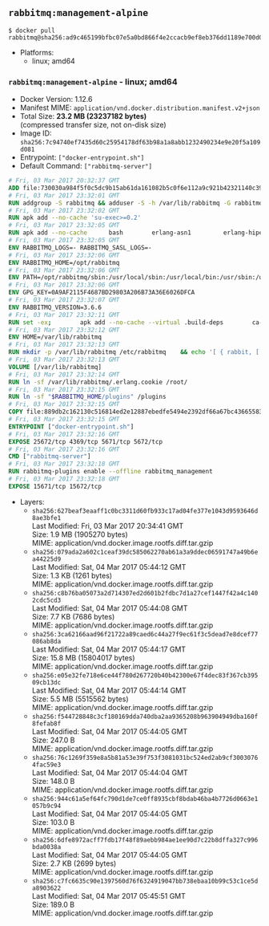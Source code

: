 ## `rabbitmq:management-alpine`

```console
$ docker pull rabbitmq@sha256:ad9c465199bfbc07e5a0bd866f4e2ccacb9ef8eb376dd1189e700d0a8f8e4ee0
```

-	Platforms:
	-	linux; amd64

### `rabbitmq:management-alpine` - linux; amd64

-	Docker Version: 1.12.6
-	Manifest MIME: `application/vnd.docker.distribution.manifest.v2+json`
-	Total Size: **23.2 MB (23237182 bytes)**  
	(compressed transfer size, not on-disk size)
-	Image ID: `sha256:7c94740ef7435d60c25954178df63b98a1a8abb1232490234e9e20f5a109d081`
-	Entrypoint: `["docker-entrypoint.sh"]`
-	Default Command: `["rabbitmq-server"]`

```dockerfile
# Fri, 03 Mar 2017 20:32:37 GMT
ADD file:730030a984f5f0c5dc9b15ab61da161082b5c0f6e112a9c921b42321140c3927 in / 
# Fri, 03 Mar 2017 23:32:01 GMT
RUN addgroup -S rabbitmq && adduser -S -h /var/lib/rabbitmq -G rabbitmq rabbitmq
# Fri, 03 Mar 2017 23:32:02 GMT
RUN apk add --no-cache 'su-exec>=0.2'
# Fri, 03 Mar 2017 23:32:05 GMT
RUN apk add --no-cache 		bash 		erlang-asn1 		erlang-hipe 		erlang-crypto 		erlang-eldap 		erlang-inets 		erlang-mnesia 		erlang 		erlang-os-mon 		erlang-public-key 		erlang-sasl 		erlang-ssl 		erlang-syntax-tools 		erlang-xmerl
# Fri, 03 Mar 2017 23:32:05 GMT
ENV RABBITMQ_LOGS=- RABBITMQ_SASL_LOGS=-
# Fri, 03 Mar 2017 23:32:06 GMT
ENV RABBITMQ_HOME=/opt/rabbitmq
# Fri, 03 Mar 2017 23:32:06 GMT
ENV PATH=/opt/rabbitmq/sbin:/usr/local/sbin:/usr/local/bin:/usr/sbin:/usr/bin:/sbin:/bin
# Fri, 03 Mar 2017 23:32:06 GMT
ENV GPG_KEY=0A9AF2115F4687BD29803A206B73A36E6026DFCA
# Fri, 03 Mar 2017 23:32:07 GMT
ENV RABBITMQ_VERSION=3.6.6
# Fri, 03 Mar 2017 23:32:11 GMT
RUN set -ex; 		apk add --no-cache --virtual .build-deps 		ca-certificates 		gnupg 		libressl 		tar 		xz 	; 		wget -O rabbitmq-server.tar.xz "https://www.rabbitmq.com/releases/rabbitmq-server/v${RABBITMQ_VERSION}/rabbitmq-server-generic-unix-${RABBITMQ_VERSION}.tar.xz"; 	wget -O rabbitmq-server.tar.xz.asc "https://www.rabbitmq.com/releases/rabbitmq-server/v${RABBITMQ_VERSION}/rabbitmq-server-generic-unix-${RABBITMQ_VERSION}.tar.xz.asc"; 		export GNUPGHOME="$(mktemp -d)"; 	gpg --keyserver ha.pool.sks-keyservers.net --recv-keys "$GPG_KEY"; 	gpg --batch --verify rabbitmq-server.tar.xz.asc rabbitmq-server.tar.xz; 	rm -r "$GNUPGHOME" rabbitmq-server.tar.xz.asc; 		mkdir -p "$RABBITMQ_HOME"; 	tar 		--extract 		--verbose 		--file rabbitmq-server.tar.xz 		--directory "$RABBITMQ_HOME" 		--strip-components 1 	; 	rm rabbitmq-server.tar.xz; 		grep -qE '^SYS_PREFIX=\$\{RABBITMQ_HOME\}$' "$RABBITMQ_HOME/sbin/rabbitmq-defaults"; 	sed -ri 's!^(SYS_PREFIX=).*$!\1!g' "$RABBITMQ_HOME/sbin/rabbitmq-defaults"; 	grep -qE '^SYS_PREFIX=$' "$RABBITMQ_HOME/sbin/rabbitmq-defaults"; 		apk del .build-deps
# Fri, 03 Mar 2017 23:32:12 GMT
ENV HOME=/var/lib/rabbitmq
# Fri, 03 Mar 2017 23:32:13 GMT
RUN mkdir -p /var/lib/rabbitmq /etc/rabbitmq 	&& echo '[ { rabbit, [ { loopback_users, [ ] } ] } ].' > /etc/rabbitmq/rabbitmq.config 	&& chown -R rabbitmq:rabbitmq /var/lib/rabbitmq /etc/rabbitmq 	&& chmod -R 777 /var/lib/rabbitmq /etc/rabbitmq
# Fri, 03 Mar 2017 23:32:13 GMT
VOLUME [/var/lib/rabbitmq]
# Fri, 03 Mar 2017 23:32:14 GMT
RUN ln -sf /var/lib/rabbitmq/.erlang.cookie /root/
# Fri, 03 Mar 2017 23:32:15 GMT
RUN ln -sf "$RABBITMQ_HOME/plugins" /plugins
# Fri, 03 Mar 2017 23:32:15 GMT
COPY file:889db2c162130c516814ed2e12887ebedfe5494e2392df66a67bc436655833fa in /usr/local/bin/ 
# Fri, 03 Mar 2017 23:32:15 GMT
ENTRYPOINT ["docker-entrypoint.sh"]
# Fri, 03 Mar 2017 23:32:16 GMT
EXPOSE 25672/tcp 4369/tcp 5671/tcp 5672/tcp
# Fri, 03 Mar 2017 23:32:16 GMT
CMD ["rabbitmq-server"]
# Fri, 03 Mar 2017 23:32:18 GMT
RUN rabbitmq-plugins enable --offline rabbitmq_management
# Fri, 03 Mar 2017 23:32:18 GMT
EXPOSE 15671/tcp 15672/tcp
```

-	Layers:
	-	`sha256:627beaf3eaaff1c0bc3311d60fb933c17ad04fe377e1043d9593646d8ae3bfe1`  
		Last Modified: Fri, 03 Mar 2017 20:34:41 GMT  
		Size: 1.9 MB (1905270 bytes)  
		MIME: application/vnd.docker.image.rootfs.diff.tar.gzip
	-	`sha256:079ada2a602c1ceaf39dc585062270ab61a3a9ddec06591747a49b6ea44225d9`  
		Last Modified: Sat, 04 Mar 2017 05:44:12 GMT  
		Size: 1.3 KB (1261 bytes)  
		MIME: application/vnd.docker.image.rootfs.diff.tar.gzip
	-	`sha256:c8b76ba05073a2d714307ed2d601b2fdbc7d1a27cef1447f42a4c1402cdc5cd3`  
		Last Modified: Sat, 04 Mar 2017 05:44:08 GMT  
		Size: 7.7 KB (7686 bytes)  
		MIME: application/vnd.docker.image.rootfs.diff.tar.gzip
	-	`sha256:3ca62166aad96f21722a89caed6c44a27f9ec61f3c5dead7e8dcef77086ab8da`  
		Last Modified: Sat, 04 Mar 2017 05:44:17 GMT  
		Size: 15.8 MB (15804017 bytes)  
		MIME: application/vnd.docker.image.rootfs.diff.tar.gzip
	-	`sha256:e05e32fe718e6ce44f780d267720b40b42300e67f4dec83f367cb39509cb13dc`  
		Last Modified: Sat, 04 Mar 2017 05:44:14 GMT  
		Size: 5.5 MB (5515562 bytes)  
		MIME: application/vnd.docker.image.rootfs.diff.tar.gzip
	-	`sha256:f544728848c3cf180169dda740dba2aa9365208b963904949dba160f8fefab8f`  
		Last Modified: Sat, 04 Mar 2017 05:44:05 GMT  
		Size: 247.0 B  
		MIME: application/vnd.docker.image.rootfs.diff.tar.gzip
	-	`sha256:76c1269f359e8a5b81a53e39f753f3081031bc524ed2ab9cf30030764fac59e3`  
		Last Modified: Sat, 04 Mar 2017 05:44:04 GMT  
		Size: 148.0 B  
		MIME: application/vnd.docker.image.rootfs.diff.tar.gzip
	-	`sha256:944c61a5ef64fc790d1de7ce0ff8935cbf8bdab46ba4b7726d0663e1057b9c94`  
		Last Modified: Sat, 04 Mar 2017 05:44:05 GMT  
		Size: 103.0 B  
		MIME: application/vnd.docker.image.rootfs.diff.tar.gzip
	-	`sha256:6dfe8972acff7fdb17f48f89aebb984ae1ee90d7c22b8dffa327c996bda0038a`  
		Last Modified: Sat, 04 Mar 2017 05:44:05 GMT  
		Size: 2.7 KB (2699 bytes)  
		MIME: application/vnd.docker.image.rootfs.diff.tar.gzip
	-	`sha256:c7fc6635c90e1397560d76f6324919047bb738ebaa10b99c53c1ce5da8903622`  
		Last Modified: Sat, 04 Mar 2017 05:45:51 GMT  
		Size: 189.0 B  
		MIME: application/vnd.docker.image.rootfs.diff.tar.gzip
